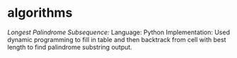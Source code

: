 # algorithms
*Longest Palindrome Subsequence:*
Language: Python
Implementation: Used dynamic programming to fill in table and then backtrack from cell with best length to find palindrome substring output. 
